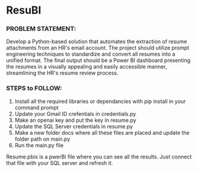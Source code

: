 # ResuBI

### PROBLEM STATEMENT:
Develop a Python-based solution that automates the extraction of resume attachments from an HR's email account. The project should utilize prompt engineering techniques to standardize and convert all resumes into a unified format. The final output should be a Power BI dashboard presenting the resumes in a visually appealing and easily accessible manner, streamlining the HR's resume review process.

### STEPS to FOLLOW:
1. Install all the required libraries or dependancies with pip install in your command prompt 
2. Update your Gmail ID crefentials in credentials.py
3. Make an openai key and put the key in resume.py
4. Update the SQL Server credentials in resume.py
5. Make a new folder docs where all these files are placed and update the folder path on main.py
6. Run the main.py file

Resume.pbix is a pwerBi file where you can see all the results. Just connect that file with your SQL server and refresh it.
